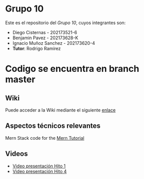 # Grupo 10
Este es el repositorio del *Grupo 10*, cuyos integrantes son:
* Diego Cisternas - 202173521-6
* Benjamin Pavez - 202173628-K
* Ignacio Muñoz Sanchez - 202173620-4
* **Tutor**: Rodrigo Ramírez
  
# Codigo se encuentra en branch master
  
## Wiki
Puede acceder a la Wiki mediante el siguiente [enlace](https://github.com/Zurickata/INF236-2023-2-GRUPO-10/wiki)

## Aspectos técnicos relevantes
Mern Stack code for the [Mern Tutorial](https://www.mongodb.com/languages/mern-stack-tutorial)

## Videos
* [Video presentación Hito 1](https://youtu.be/CUvjCkt1K8s)
* [Video presentación Hito 4](https://youtu.be/cvHO4355uLU)
